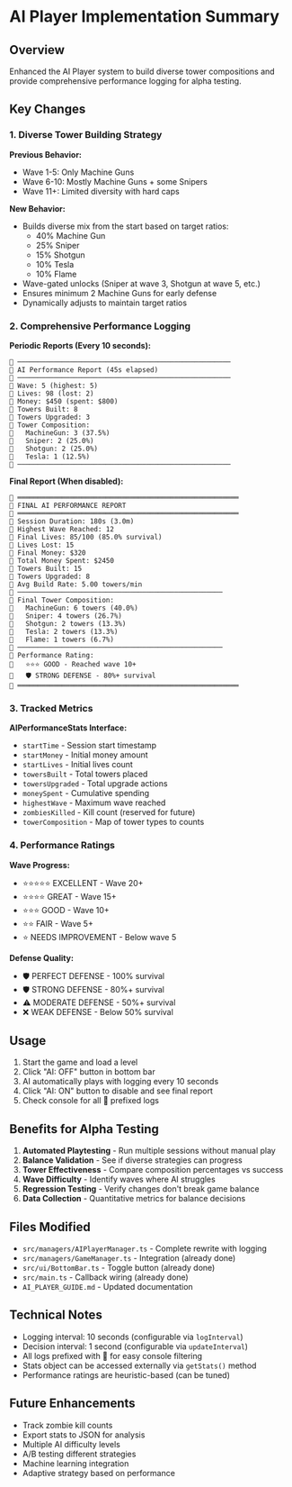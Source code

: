 # AI Player Implementation Summary

## Overview

Enhanced the AI Player system to build diverse tower compositions and provide comprehensive performance logging for alpha testing.

## Key Changes

### 1. Diverse Tower Building Strategy

**Previous Behavior:**
- Wave 1-5: Only Machine Guns
- Wave 6-10: Mostly Machine Guns + some Snipers
- Wave 11+: Limited diversity with hard caps

**New Behavior:**
- Builds diverse mix from the start based on target ratios:
  - 40% Machine Gun
  - 25% Sniper
  - 15% Shotgun
  - 10% Tesla
  - 10% Flame
- Wave-gated unlocks (Sniper at wave 3, Shotgun at wave 5, etc.)
- Ensures minimum 2 Machine Guns for early defense
- Dynamically adjusts to maintain target ratios

### 2. Comprehensive Performance Logging

**Periodic Reports (Every 10 seconds):**
```
🤖 ─────────────────────────────────────────────────────
🤖 AI Performance Report (45s elapsed)
🤖 ─────────────────────────────────────────────────────
🤖 Wave: 5 (highest: 5)
🤖 Lives: 98 (lost: 2)
🤖 Money: $450 (spent: $800)
🤖 Towers Built: 8
🤖 Towers Upgraded: 3
🤖 Tower Composition:
🤖   MachineGun: 3 (37.5%)
🤖   Sniper: 2 (25.0%)
🤖   Shotgun: 2 (25.0%)
🤖   Tesla: 1 (12.5%)
🤖 ─────────────────────────────────────────────────────
```

**Final Report (When disabled):**
```
🤖 ═══════════════════════════════════════════════════════
🤖 FINAL AI PERFORMANCE REPORT
🤖 ═══════════════════════════════════════════════════════
🤖 Session Duration: 180s (3.0m)
🤖 Highest Wave Reached: 12
🤖 Final Lives: 85/100 (85.0% survival)
🤖 Lives Lost: 15
🤖 Final Money: $320
🤖 Total Money Spent: $2450
🤖 Towers Built: 15
🤖 Towers Upgraded: 8
🤖 Avg Build Rate: 5.00 towers/min
🤖 ───────────────────────────────────────────────────
🤖 Final Tower Composition:
🤖   MachineGun: 6 towers (40.0%)
🤖   Sniper: 4 towers (26.7%)
🤖   Shotgun: 2 towers (13.3%)
🤖   Tesla: 2 towers (13.3%)
🤖   Flame: 1 towers (6.7%)
🤖 ───────────────────────────────────────────────────
🤖 Performance Rating:
🤖   ⭐⭐⭐ GOOD - Reached wave 10+
🤖   🛡️ STRONG DEFENSE - 80%+ survival
🤖 ═══════════════════════════════════════════════════════
```

### 3. Tracked Metrics

**AIPerformanceStats Interface:**
- `startTime` - Session start timestamp
- `startMoney` - Initial money amount
- `startLives` - Initial lives count
- `towersBuilt` - Total towers placed
- `towersUpgraded` - Total upgrade actions
- `moneySpent` - Cumulative spending
- `highestWave` - Maximum wave reached
- `zombiesKilled` - Kill count (reserved for future)
- `towerComposition` - Map of tower types to counts

### 4. Performance Ratings

**Wave Progress:**
- ⭐⭐⭐⭐⭐ EXCELLENT - Wave 20+
- ⭐⭐⭐⭐ GREAT - Wave 15+
- ⭐⭐⭐ GOOD - Wave 10+
- ⭐⭐ FAIR - Wave 5+
- ⭐ NEEDS IMPROVEMENT - Below wave 5

**Defense Quality:**
- 🛡️ PERFECT DEFENSE - 100% survival
- 🛡️ STRONG DEFENSE - 80%+ survival
- ⚠️ MODERATE DEFENSE - 50%+ survival
- ❌ WEAK DEFENSE - Below 50% survival

## Usage

1. Start the game and load a level
2. Click "AI: OFF" button in bottom bar
3. AI automatically plays with logging every 10 seconds
4. Click "AI: ON" button to disable and see final report
5. Check console for all 🤖 prefixed logs

## Benefits for Alpha Testing

1. **Automated Playtesting** - Run multiple sessions without manual play
2. **Balance Validation** - See if diverse strategies can progress
3. **Tower Effectiveness** - Compare composition percentages vs success
4. **Wave Difficulty** - Identify waves where AI struggles
5. **Regression Testing** - Verify changes don't break game balance
6. **Data Collection** - Quantitative metrics for balance decisions

## Files Modified

- `src/managers/AIPlayerManager.ts` - Complete rewrite with logging
- `src/managers/GameManager.ts` - Integration (already done)
- `src/ui/BottomBar.ts` - Toggle button (already done)
- `src/main.ts` - Callback wiring (already done)
- `AI_PLAYER_GUIDE.md` - Updated documentation

## Technical Notes

- Logging interval: 10 seconds (configurable via `logInterval`)
- Decision interval: 1 second (configurable via `updateInterval`)
- All logs prefixed with 🤖 for easy console filtering
- Stats object can be accessed externally via `getStats()` method
- Performance ratings are heuristic-based (can be tuned)

## Future Enhancements

- Track zombie kill counts
- Export stats to JSON for analysis
- Multiple AI difficulty levels
- A/B testing different strategies
- Machine learning integration
- Adaptive strategy based on performance
